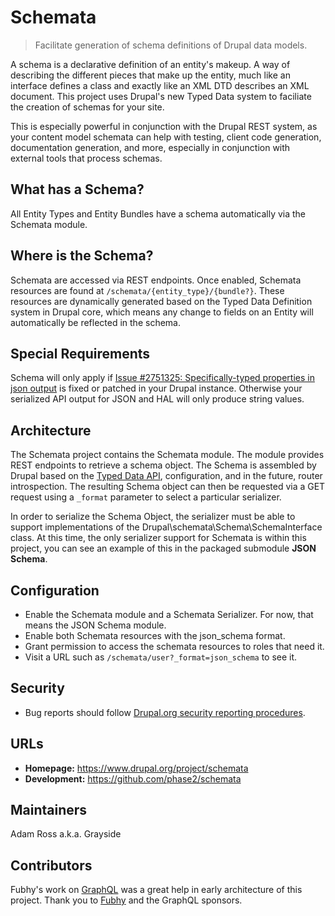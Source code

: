# Schemata

> Facilitate generation of schema definitions of Drupal data models.

A schema is a declarative definition of an entity's makeup. A way of describing
the different pieces that make up the entity, much like an interface defines a
class and exactly like an XML DTD describes an XML document. This project uses
Drupal's new Typed Data system to faciliate the creation of schemas for your
site.

This is especially powerful in conjunction with the Drupal REST system, as your
content model schemata can help with testing, client code generation,
documentation generation, and more, especially in conjunction with external
tools that process schemas.

## What has a Schema?

All Entity Types and Entity Bundles have a schema automatically via the Schemata
module.

## Where is the Schema?

Schemata are accessed via REST endpoints. Once enabled, Schemata resources are
found at `/schemata/{entity_type}/{bundle?}`. These resources are dynamically
generated based on the Typed Data Definition system in Drupal core, which means
any change to fields on an Entity will automatically be reflected in the schema.

## Special Requirements

Schema will only apply if [Issue #2751325: Specifically-typed properties in json output](https://www.drupal.org/node/2751325)
is fixed or patched in your Drupal instance. Otherwise your serialized API
output for JSON and HAL will only produce string values.

## Architecture

The Schemata project contains the Schemata module. The module provides REST
endpoints to retrieve a schema object. The Schema is assembled by Drupal based
on the [Typed Data API](https://www.drupal.org/node/1794140), configuration,
and in the future, router introspection. The resulting Schema object can then
be requested via a GET request using a `_format` parameter to select a
particular serializer.

In order to serialize the Schema Object, the serializer must be able to support
implementations of the Drupal\schemata\Schema\SchemaInterface class. At this
time, the only serializer support for Schemata is within this project, you can
see an example of this in the packaged submodule **JSON Schema**.

## Configuration

* Enable the Schemata module and a Schemata Serializer. For now, that means the
  JSON Schema module.
* Enable both Schemata resources with the json_schema format.
* Grant permission to access the schemata resources to roles that need it.
* Visit a URL such as `/schemata/user?_format=json_schema` to see it.

## Security

* Bug reports should follow [Drupal.org security reporting procedures](https://www.drupal.org/node/101494).

## URLs

* **Homepage:** https://www.drupal.org/project/schemata
* **Development:** https://github.com/phase2/schemata

## Maintainers

Adam Ross a.k.a. Grayside

## Contributors

Fubhy's work on [GraphQL](https://www.drupal.org/project/graphql) was a great
help in early architecture of this project. Thank you to [Fubhy](https://www.drupal.org/u/fubhy)
and the GraphQL sponsors.
